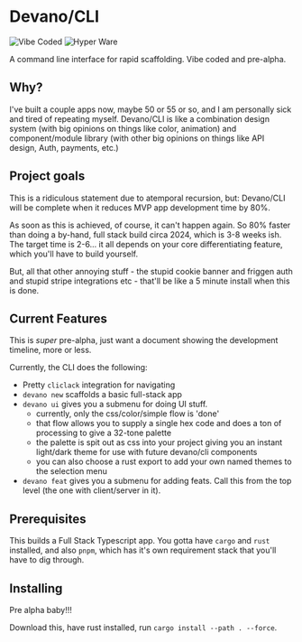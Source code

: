# Devano/CLI

![Vibe Coded](https://img.shields.io/badge/vibe-coded-622118)
![Hyper Ware](https://img.shields.io/badge/hyper-ware-71DEF4)

A command line interface for rapid scaffolding. Vibe coded and pre-alpha.

## Why?

I've built a couple apps now, maybe 50 or 55 or so, and I am personally sick and tired of repeating myself.
Devano/CLI is like a combination design system (with big opinions on things like color, animation) and component/module library (with other big opinions on things like API design, Auth, payments, etc.)

## Project goals

This is a ridiculous statement due to atemporal recursion, but:
Devano/CLI will be complete when it reduces MVP app development time by 80%.

As soon as this is achieved, of course, it can't happen again. So 80% faster than doing a by-hand, full stack build circa 2024, which is 3-8 weeks ish. The target time is 2-6... it all depends on your core differentiating feature, which you'll have to build yourself.

But, all that other annoying stuff - the stupid cookie banner and friggen auth and stupid stripe integrations etc - that'll be like a 5 minute install when this is done.

## Current Features

This is _super_ pre-alpha, just want a document showing the development timeline, more or less.

Currently, the CLI does the following:

- Pretty `cliclack` integration for navigating
- `devano new` scaffolds a basic full-stack app
- `devano ui` gives you a submenu for doing UI stuff.
  - currently, only the css/color/simple flow is 'done'
  - that flow allows you to supply a single hex code and does a ton of processing to give a 32-tone palette
  - the palette is spit out as css into your project giving you an instant light/dark theme for use with future devano/cli components
  - you can also choose a rust export to add your own named themes to the selection menu
- `devano feat` gives you a submenu for adding feats. Call this from the top level (the one with client/server in it).

## Prerequisites

This builds a Full Stack Typescript app.
You gotta have `cargo` and `rust` installed, and also `pnpm`, which has it's own requirement stack that you'll have to dig through.

## Installing

Pre alpha baby!!!

Download this, have rust installed, run `cargo install --path . --force`.
